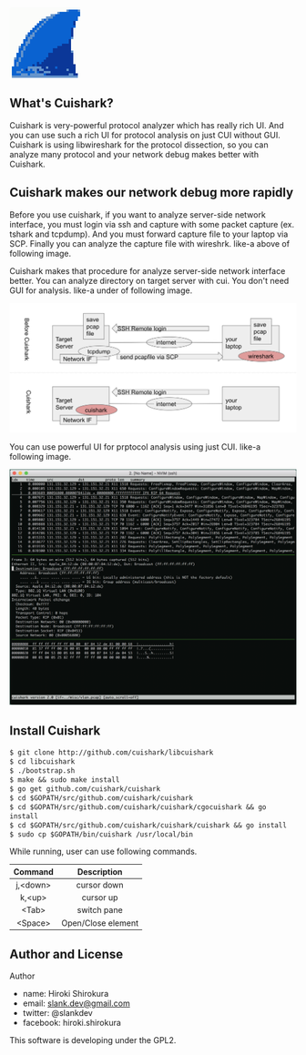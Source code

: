 
![](./logo.png)

## What's Cuishark?

Cuishark is very-powerful protocol analyzer which has really rich UI.
And you can use such a rich UI for protocol analysis on just CUI without GUI.
Cuishark is using libwireshark for the protocol dissection, so you can
analyze many protocol and your network debug makes better with Cuishark.

## Cuishark makes our network debug more rapidly

Before you use cuishark, if you want to analyze server-side network interface,
you must login via ssh and capture with some packet capture (ex. tshark and tcpdump).
And you must forward capture file to your laptop via SCP. Finally you can
analyze the capture file with wireshrk. like-a above of following image.

Cuishark makes that procedure for analyze server-side network interface better.
You can analyze directory on target server with cui. You don't need GUI for analysis.
like-a under of following image.

![](./capturing.png)

You can use powerful UI for prptocol analysis using just CUI. like-a following image.

![](./screenshot.png)

## Install Cuishark

```
$ git clone http://github.com/cuishark/libcuishark
$ cd libcuishark
$ ./bootstrap.sh
$ make && sudo make install
$ go get github.com/cuishark/cuishark
$ cd $GOPATH/src/github.com/cuishark/cuishark
$ cd $GOPATH/src/github.com/cuishark/cuishark/cgocuishark && go install
$ cd $GOPATH/src/github.com/cuishark/cuishark/cuishark && go install
$ sudo cp $GOPATH/bin/cuishark /usr/local/bin
```

While running, user can use following commands.

| Command         | Description         |
|:---------------:|:-------------------:|
| j,&lt;down&gt;  | cursor down         |
| k,&lt;up&gt;    | cursor up           |
| &lt;Tab&gt;     | switch pane         |
| &lt;Space&gt;   | Open/Close element  |

## Author and License

Author
- name: Hiroki Shirokura
- email: slank.dev@gmail.com
- twitter: @slankdev
- facebook: hiroki.shirokura

This software is developing under the GPL2.


